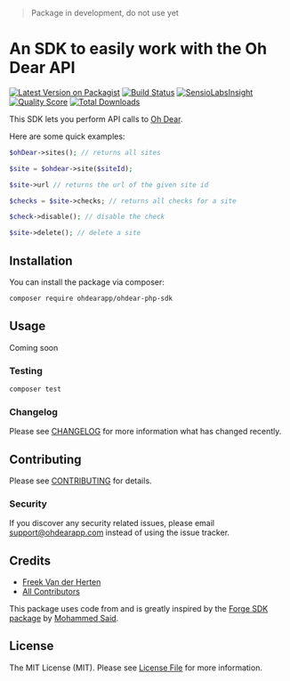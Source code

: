 > Package in development, do not use yet

# An SDK to easily work with the Oh Dear API

[![Latest Version on Packagist](https://img.shields.io/packagist/v/ohdearapp/ohdear-php-sdk.svg?style=flat-square)](https://packagist.org/packages/ohdearapp/ohdear-php-sdk)
[![Build Status](https://img.shields.io/travis/ohdearapp/ohdear-php-sdk/master.svg?style=flat-square)](https://travis-ci.org/ohdearapp/ohdear-php-sdk)
[![SensioLabsInsight](https://img.shields.io/sensiolabs/i/49062048-b90d-423b-b6a3-bfe273376639.svg?style=flat-square)](https://insight.sensiolabs.com/projects/49062048-b90d-423b-b6a3-bfe273376639)
[![Quality Score](https://img.shields.io/scrutinizer/g/ohdearapp/ohdear-php-sdk.svg?style=flat-square)](https://scrutinizer-ci.com/g/ohdearapp/ohdear-php-sdk)
[![Total Downloads](https://img.shields.io/packagist/dt/ohdearapp/ohdear-php-sdk.svg?style=flat-square)](https://packagist.org/packages/ohdearapp/ohdear-php-sdk)

This SDK lets you perform API calls to [Oh Dear](https://ohdearapp.com).

Here are some quick examples:

```php
$ohDear->sites(); // returns all sites

$site = $ohdear->site($siteId);

$site->url // returns the url of the given site id

$checks = $site->checks; // returns all checks for a site

$check->disable(); // disable the check

$site->delete(); // delete a site
```

## Installation

You can install the package via composer:

```bash
composer require ohdearapp/ohdear-php-sdk
```

## Usage

Coming soon

### Testing

``` bash
composer test
```

### Changelog

Please see [CHANGELOG](CHANGELOG.md) for more information what has changed recently.

## Contributing

Please see [CONTRIBUTING](CONTRIBUTING.md) for details.

### Security

If you discover any security related issues, please email support@ohdearapp.com instead of using the issue tracker.

## Credits

- [Freek Van der Herten](https://github.com/freekmurze)
- [All Contributors](../../contributors)

This package uses code from and is greatly inspired by the [Forge SDK package](https://github.com/themsaid/forge-sdk) by [Mohammed Said](https://github.com/themsaid).

## License

The MIT License (MIT). Please see [License File](LICENSE.md) for more information.
